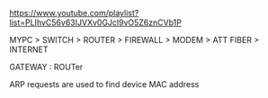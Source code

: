 
https://www.youtube.com/playlist?list=PLIhvC56v63IJVXv0GJcl9vO5Z6znCVb1P


MYPC > SWITCH > ROUTER > FIREWALL > MODEM > ATT FIBER > INTERNET

GATEWAY : ROUTer

ARP requests are used to find device MAC address

